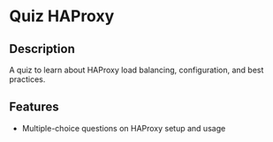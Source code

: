 # Quiz HAProxy

## Description
A quiz to learn about HAProxy load balancing, configuration, and best practices.

## Features
- Multiple-choice questions on HAProxy setup and usage
